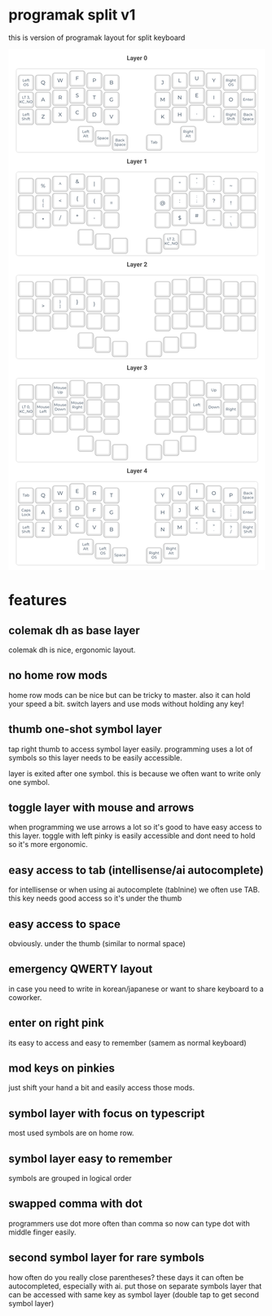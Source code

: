 # programak split v1

this is version of programak layout for split keyboard


![](programak.png)

# features


## colemak dh as base layer

colemak dh is nice, ergonomic layout.

## no home row mods

home row mods can be nice but can be tricky to master. also it can hold your speed a bit.
switch layers and use mods without holding any key!

## thumb one-shot symbol layer

tap right thumb to access symbol layer easily. programming uses a lot of symbols so this layer needs to be easily accessible.

layer is exited after one symbol. this is because we often want to write only one symbol.

## toggle layer with mouse and arrows

when programming we use arrows a lot so it's good to have easy access to this layer.
toggle with left pinky is easily accessible and dont need to hold so it's more ergonomic.

## easy access to tab (intellisense/ai autocomplete)

for intellisense or when using ai autocomplete (tablnine) we often use TAB. this key needs good access so it's under the thumb

## easy access to space

obviously. under the thumb (similar to normal space)

## emergency QWERTY layout

in case you need to write in korean/japanese or want to share keyboard to a coworker.

## enter on right pink

its easy to access and easy to remember (samem as normal keyboard)

## mod keys on pinkies

just shift your hand a bit and easily access those mods.

## symbol layer with focus on typescript

most used symbols are on home row.

## symbol layer easy to remember

symbols are grouped in logical order

## swapped comma with dot

programmers use dot more often than comma so now can type dot with middle finger easily.

## second symbol layer for rare symbols

how often do you really close parentheses? these days it can often be autocompleted,
especially with ai. put those on separate symbols layer that can be accessed with same key
as symbol layer (double tap to get second symbol layer)



